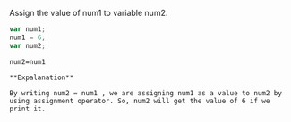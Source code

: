 Assign the value of num1 to variable num2.

```javascript
var num1;
num1 = 6;
var num2;
```

```solution
num2=num1

**Expalanation**

By writing num2 = num1 , we are assigning num1 as a value to num2 by using assignment operator. So, num2 will get the value of 6 if we print it.
```
